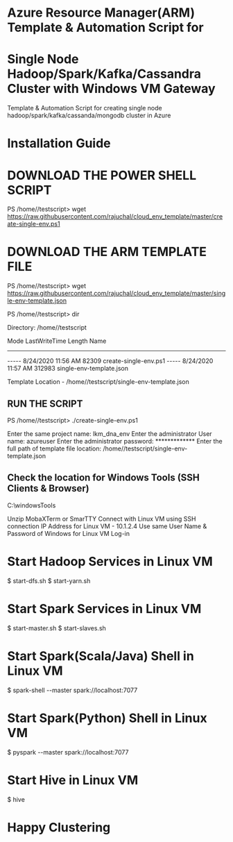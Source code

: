 #  Azure Resource Manager(ARM) Template & Automation Script for 
#  Single Node Hadoop/Spark/Kafka/Cassandra Cluster with Windows VM Gateway
Template & Automation Script for creating single node hadoop/spark/kafka/cassanda/mongodb cluster in Azure

# Installation Guide

DOWNLOAD THE POWER SHELL SCRIPT
===============================

PS /home/<USER NAME>/testscript> wget https://raw.githubusercontent.com/rajuchal/cloud_env_template/master/create-single-env.ps1

DOWNLOAD THE ARM TEMPLATE FILE
===============================
PS /home/<USER NAME>/testscript> wget  https://raw.githubusercontent.com/rajuchal/cloud_env_template/master/single-env-template.json

PS /home/<USER NAME>/testscript> dir


Directory: /home/<USER NAME>/testscript

Mode                 LastWriteTime         Length Name
----                 -------------         ------ ----
-----           8/24/2020 11:56 AM          82309 create-single-env.ps1
-----           8/24/2020 11:57 AM         312983 single-env-template.json


Template Location - /home/<USER NAME>/testscript/single-env-template.json


RUN THE SCRIPT
--------------------

PS /home/<USER NAME>/testscript> ./create-single-env.ps1

Enter the same project name: lkm_dna_env
Enter the administrator User name: azureuser
Enter the administrator password: *************
Enter the full path of template file location: /home/<USER NAME>/testscript/single-env-template.json

Check the location for Windows Tools (SSH Clients & Browser)
------------------------------------------------------------
C:\windowsTools

Unzip MobaXTerm or SmarTTY
Connect with Linux VM using SSH connection
IP Address for Linux VM - 10.1.2.4
Use same User Name & Password of Windows for Linux VM Log-in 

Start Hadoop Services in Linux VM
=================================
$ start-dfs.sh
$ start-yarn.sh

Start Spark Services in Linux VM
=================================
$ start-master.sh
$ start-slaves.sh

Start Spark(Scala/Java) Shell  in Linux VM
============================================
$ spark-shell --master spark://localhost:7077

Start Spark(Python) Shell  in Linux VM
============================================
$ pyspark --master spark://localhost:7077

Start Hive  in Linux VM
============================================
$ hive


# Happy Clustering


